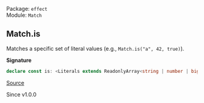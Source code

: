 Package: `effect`<br />
Module: `Match`<br />

## Match.is

Matches a specific set of literal values (e.g., `Match.is("a", 42, true)`).

**Signature**

```ts
declare const is: <Literals extends ReadonlyArray<string | number | bigint | boolean | null>>(...literals: Literals) => Predicate.Refinement<unknown, Literals[number]>
```

[Source](https://github.com/Effect-TS/effect/tree/main/packages/effect/src/Match.ts#L946)

Since v1.0.0